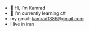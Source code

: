 - 👋 Hi, I’m Kamrad
- 🌱 I’m currently learning c#
- my gmail: kamrad1386@gmail.com
- I live in iran

<!---
Kamrad-naghibi/Kamrad-naghibi is a ✨ special ✨ repository because its `README.md` (this file) appears on your GitHub profile.
You can click the Preview link to take a look at your changes.
--->

